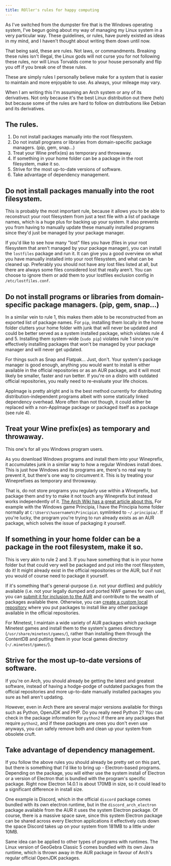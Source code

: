 ```yaml
---
title: ROller's rules for happy computing
---
```

As I've switched from the dumpster fire that is the Windows operating system, I've begun going about my way of managing my Linux system in a very particular way. These guidelines, or rules, have purely existed as ideas in my mind, and I haven't thought about writing them down until now.

That being said, these are rules. Not laws, or commandments. Breaking these rules isn't illegal, the Linux gods will not curse you for not following these rules, nor will Linus Torvalds come to your house personally and flip you off if you break one of these rules.

These are simply rules I personally believe make for a system that is easier to maintain and more enjoyable to use. As always, your mileage may vary.

When I am writing this I'm assuming an Arch system or any of its derivatives. Not only because it's the best Linux distribution out there (heh) but because some of the rules are hard to follow on distributions like Debian and its derivatives.

## The rules.
1. Do not install packages manually into the root filesystem.
2. Do not install programs or libraries from domain-specific package managers. (pip, gem, snap...)
3. Treat your Wine prefix(es) as temporary and throwaway.
4. If something in your home folder can be a package in the root filesystem, make it so.
5. Strive for the most up-to-date versions of software.
6. Take advantage of dependency management.

## Do not install packages manually into the root filesystem.
This is probably the most important rule, because it allows you to be able to reconstruct your root filesystem from just a text file with a list of package names, which is a huge plus for backing up your system. It also prevents you from having to manually update these manually installed programs since they'd just be managed by your package manager.

If you'd like to see how many "lost" files you have (files in your root filesystem that aren't managed by your package manager), you can install the `lostfiles` package and run it. It can give you a good overview on what you have manually installed into your root filesystem, and what can be cleaned up. Preferably you should not have any lost files listed at all, but there are always some files considered lost that really aren't. You can choose to ignore them or add them to your lostfiles exclusion config in `/etc/lostfiles.conf`.

## Do not install programs or libraries from domain-specific package managers. (pip, gem, snap...)
In a similar vein to rule 1, this makes them able to be reconstructed from an exported list of package names. For `pip`, installing them locally in the home folder clutters your home folder with junk that will never be updated and could be better served as a system installed package, which violates rule 4 and 5. Installing them system-wide (`sudo pip`) violates rule 1 since you're effectively installing packages that won't be managed by your package manager and will never get updated.

For things such as Snap and Flatpak... Just, don't. Your system's package manager is good enough, anything you would want to install is either available in the official repositories or as an AUR package, and it will most likely be smaller, faster and run better. If you're on a distro with outdated official repositories, you really need to re-evaluate your life choices.

AppImage is pretty alright and is the best method currently for distributing distribution-independent programs albeit with some statically linked dependency overhead. More often than not though, it could either be replaced with a non-AppImage package or packaged itself as a package (see rule 4).

## Treat your Wine prefix(es) as temporary and throwaway.
This one's for all you Windows program users.

As you download Windows programs and install them into your Wineprefix, it accumulates junk in a similar way to how a regular Windows install does. This is just how Windows and its programs are, there's no real way to prevent it, but there's one way to circumvent it. This is by treating your Wineprefixes as temporary and throwaway.

That is, do not store programs you regularly use within a Wineprefix, but package them and try to make it not touch any Wineprefix but instead works independently of it. [The Arch Wiki has a great article about this.](https://wiki.archlinux.org/title/Wine_package_guidelines) For example with the Windows game Principia, I have the Principia home folder normally at `C:\Users\%username%\Principia\` symlinked to `~/.principia/`. If you're lucky, the program you're trying to run already exists as an AUR package, which solves the issue of packaging it yourself.

## If something in your home folder can be a package in the root filesystem, make it so.
This is very akin to rule 2 and 3. If you have something that is in your home folder but that could very well be packaged and put into the root filesystem, do it! It might already exist in the official repositories or the AUR, but if not you would of course need to package it yourself.

If it's something that's general-purpose (i.e. not your dotfiles) and publicly available (i.e. not your legally dumped and ported NWF games for own use), you can [submit it for inclusion to the AUR](https://wiki.archlinux.org/title/AUR_submission_guidelines) and contribute to the wealth of packages available there. Otherwise, you can [create a custom local repository](https://wiki.archlinux.org/title/Pacman/Tips_and_tricks#Custom_local_repository) where you put packages to install like any other package available in the official repositories.

For Minetest, I maintain a wide variety of AUR packages which package Minetest games and install them to the system's games directory (`/usr/share/minetest/games/`), rather than installing them through the ContentDB and putting them in your local games directory (`~/.minetest/games/`).

## Strive for the most up-to-date versions of software.
If you're on Arch, you should already be getting the latest and greatest software, instead of having a hodge-podge of outdated packages from the official repositories and more up-to-date manually installed packages you sure as hell aren't updating.

However, even in Arch there are several major versions available for things such as Python, OpenJDK and PHP. Do you really need Python 2? You can check in the package information for `python2` if there are any packages that require `python2`, and if these packages are ones you don't even use anyways, you can safely remove both and clean up your system from obsolete cruft.

## Take advantage of dependency management.
If you follow the above rules you should already be pretty set on this part, but there is something that I'd like to bring up - Electron-based programs. Depending on the package, you will either use the system install of Electron or a version of Electron that is bundled with the program's specific package. Right now Electron 14.0.1 is about 170MB in size, so it could lead to a significant difference in install size.

One example is Discord, which in the official `discord` package comes bundled with its own electron runtime, but in the `discord_arch_electron` package available from the AUR it uses the system Electron package. Of course, there is a massive space save, since this system Electron package can be shared across every Electron applications it effectively cuts down the space Discord takes up on your system from 181MB to a little under 10MB.

Same idea can be applied to other types of programs with runtimes. The Linux version of GeoGebra Classic 5 comes bundled with its own Java runtime, which is thrown away in the AUR package in favour of Arch's regular official OpenJDK packages.
